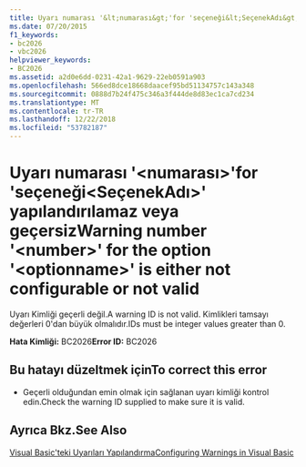 ```yaml
---
title: Uyarı numarası '&lt;numarası&gt;'for 'seçeneği&lt;SeçenekAdı&gt;' yapılandırılamaz veya geçersiz
ms.date: 07/20/2015
f1_keywords:
- bc2026
- vbc2026
helpviewer_keywords:
- BC2026
ms.assetid: a2d0e6dd-0231-42a1-9629-22eb0591a903
ms.openlocfilehash: 566ed8dce18668daacef95bd51134757c143a348
ms.sourcegitcommit: 0888d7b24f475c346a3f444de8d83ec1ca7cd234
ms.translationtype: MT
ms.contentlocale: tr-TR
ms.lasthandoff: 12/22/2018
ms.locfileid: "53782187"
---
```

# <a name="warning-number-ltnumbergt-for-the-option-ltoptionnamegt-is-either-not-configurable-or-not-valid"></a><span data-ttu-id="ee812-102">Uyarı numarası '&lt;numarası&gt;'for 'seçeneği&lt;SeçenekAdı&gt;' yapılandırılamaz veya geçersiz</span><span class="sxs-lookup"><span data-stu-id="ee812-102">Warning number '&lt;number&gt;' for the option '&lt;optionname&gt;' is either not configurable or not valid</span></span>
<span data-ttu-id="ee812-103">Uyarı Kimliği geçerli değil.</span><span class="sxs-lookup"><span data-stu-id="ee812-103">A warning ID is not valid.</span></span> <span data-ttu-id="ee812-104">Kimlikleri tamsayı değerleri 0'dan büyük olmalıdır.</span><span class="sxs-lookup"><span data-stu-id="ee812-104">IDs must be integer values greater than 0.</span></span>  
  
 <span data-ttu-id="ee812-105">**Hata Kimliği:** BC2026</span><span class="sxs-lookup"><span data-stu-id="ee812-105">**Error ID:** BC2026</span></span>  
  
## <a name="to-correct-this-error"></a><span data-ttu-id="ee812-106">Bu hatayı düzeltmek için</span><span class="sxs-lookup"><span data-stu-id="ee812-106">To correct this error</span></span>  
  
-   <span data-ttu-id="ee812-107">Geçerli olduğundan emin olmak için sağlanan uyarı kimliği kontrol edin.</span><span class="sxs-lookup"><span data-stu-id="ee812-107">Check the warning ID supplied to make sure it is valid.</span></span>  
  
## <a name="see-also"></a><span data-ttu-id="ee812-108">Ayrıca Bkz.</span><span class="sxs-lookup"><span data-stu-id="ee812-108">See Also</span></span>  
 [<span data-ttu-id="ee812-109">Visual Basic'teki Uyarıları Yapılandırma</span><span class="sxs-lookup"><span data-stu-id="ee812-109">Configuring Warnings in Visual Basic</span></span>](/visualstudio/ide/configuring-warnings-in-visual-basic)
